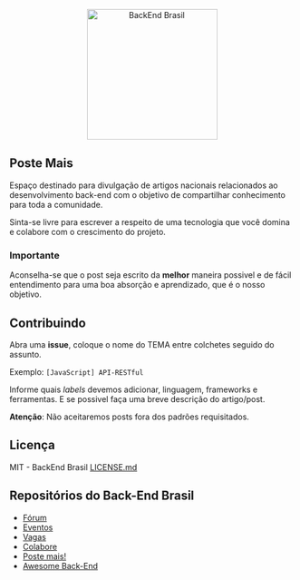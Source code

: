 <p align="center">
  <img src="https://avatars3.githubusercontent.com/u/30732658?v=4&s=200" alt="BackEnd Brasil" width="230" />
</p>

## Poste Mais
Espaço destinado para divulgação de artigos nacionais relacionados ao desenvolvimento back-end com o objetivo de compartilhar conhecimento para toda a comunidade.

Sinta-se livre para escrever a respeito de uma tecnologia que você domina e colabore com o crescimento do projeto. 

### Importante
Aconselha-se que o post seja escrito da **melhor** maneira possivel e de fácil entendimento para uma boa absorção e aprendizado, que é o nosso objetivo.

## Contribuindo
Abra uma **issue**, coloque o nome do TEMA entre colchetes seguido do assunto.

Exemplo: `[JavaScript] API-RESTful`

Informe quais _labels_ devemos adicionar, linguagem, frameworks e ferramentas. E se possivel faça uma breve descrição do artigo/post.

**Atenção**: Não aceitaremos posts fora dos padrões requisitados.

## Licença

MIT - BackEnd Brasil [LICENSE.md](LICENSE.md)

## Repositórios do Back-End Brasil

- [Fórum](https://github.com/backend-br/forum)
- [Eventos](https://github.com/backend-br/eventos)
- [Vagas](https://github.com/backend-br/vagas)
- [Colabore](https://github.com/backend-br/colabore)
- [Poste mais!](https://github.com/backend-br/poste-mais)
- [Awesome Back-End](https://github.com/backend-br/awesome-backend)

